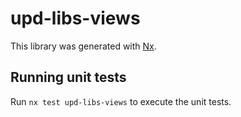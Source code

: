 # upd-libs-views

This library was generated with [Nx](https://nx.dev).

## Running unit tests

Run `nx test upd-libs-views` to execute the unit tests.

